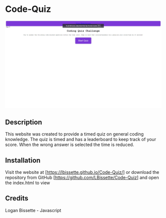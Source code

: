 # Code-Quiz
![Screenshot](assets\photos\screenshot.png "Screenshot")
## Description
This website was created to provide a timed quiz on general coding knowledge. The quiz is timed and has a leaderboard to keep track of your score. When the wrong answer is selected the time is reduced.

## Installation

Visit the website at [https://lbissette.github.io/Code-Quiz/] or download the repository from GitHub [https://github.com/LBissette/Code-Quiz] and open the index.html to view

## Credits

Logan Bissette - Javascript